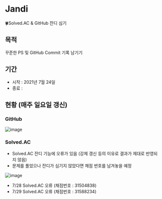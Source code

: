# Jandi
🍀Solved.AC &amp; GitHub 잔디 심기 

## 목적
꾸준한 PS 및 GitHub Commit 기록 남기기

## 기간
- 시작 : 2021년 7월 24일
- 종료 :

## 현황 (매주 일요일 갱신)

### GitHub
![image](https://user-images.githubusercontent.com/65909160/128626470-becab5c5-c39e-4bef-8361-9f587d72ec37.png)


### Solved.AC
- Solved.AC 잔디 기능에 오류가 있음 (강제 갱신 등의 이유로 결과가 제대로 반영되지 않음)
- 문제를 풀었으나 잔디가 심기지 않았다면 채점 번호를 남겨놓을 예정

![image](https://user-images.githubusercontent.com/65909160/128626476-29cafb24-eb71-4711-a41c-d89fe26dc18b.png)

- 7/28 Solved.AC 오류 (채점번호 : 31504838)
- 7/29 Solved.AC 오류 (채점번호 : 31588234)
